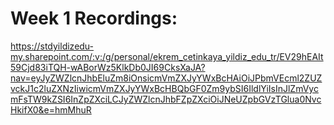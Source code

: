 # Week 1 Recordings:

https://stdyildizedu-my.sharepoint.com/:v:/g/personal/ekrem_cetinkaya_yildiz_edu_tr/EV29hEAIt59Cjd83iTQH-wABorWz5KlkDb0JI69CksXaJA?nav=eyJyZWZlcnJhbEluZm8iOnsicmVmZXJyYWxBcHAiOiJPbmVEcml2ZUZvckJ1c2luZXNzIiwicmVmZXJyYWxBcHBQbGF0Zm9ybSI6IldlYiIsInJlZmVycmFsTW9kZSI6InZpZXciLCJyZWZlcnJhbFZpZXciOiJNeUZpbGVzTGlua0NvcHkifX0&e=hmMhuR
